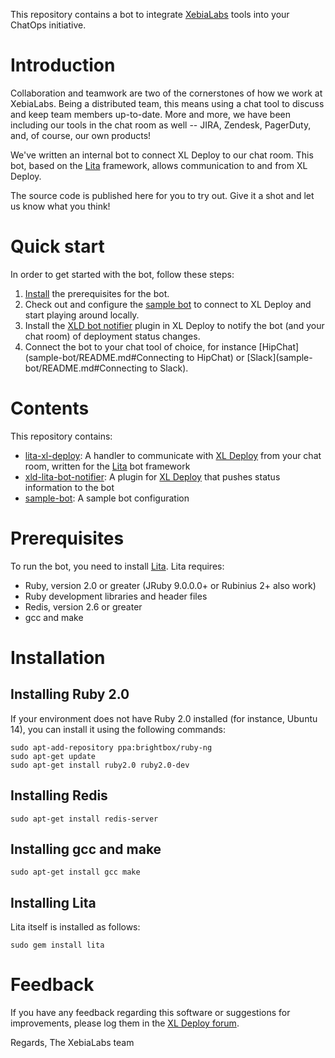 This repository contains a bot to integrate [XebiaLabs](https://www.xebialabs.com) tools into your ChatOps initiative.

# Introduction

Collaboration and teamwork are two of the cornerstones of how we work at XebiaLabs. Being a distributed team, this means using a chat tool to discuss and keep team members up-to-date. More and more, we have been including our tools in the chat room as well -- JIRA, Zendesk, PagerDuty, and, of course, our own products!

We've written an internal bot to connect XL Deploy to our chat room. This bot, based on the [Lita](http://www.lita.io) framework, allows communication to and from XL Deploy.

The source code is published here for you to try out. Give it a shot and let us know what you think!

# Quick start

In order to get started with the bot, follow these steps:

1. [Install](README.md#Installation) the prerequisites for the bot.
2. Check out and configure the [sample bot](sample-bot) to connect to XL Deploy and start playing around locally.
3. Install the [XLD bot notifier](xld-lita-bot-notifier) plugin in XL Deploy to notify the bot (and your chat room) of deployment status changes.
4. Connect the bot to your chat tool of choice, for instance [HipChat](sample-bot/README.md#Connecting to HipChat) or [Slack](sample-bot/README.md#Connecting to Slack).

# Contents

This repository contains:

* [lita-xl-deploy](lita-xl-deploy): A handler to communicate with [XL Deploy](https://www.xebialabs.com/products/xl-deploy) from your chat room, written for the [Lita](http://www.lita.io) bot framework
* [xld-lita-bot-notifier](xld-lita-bot-notifier): A plugin for [XL Deploy](https://www.xebialabs.com/products/xl-deploy) that pushes status information to the bot
* [sample-bot](sample-bot): A sample bot configuration

# Prerequisites

To run the bot, you need to install [Lita](https://docs.lita.io/getting-started/). Lita requires:

* Ruby, version 2.0 or greater (JRuby 9.0.0.0+ or Rubinius 2+ also work)
* Ruby development libraries and header files
* Redis, version 2.6 or greater
* gcc and make

# Installation

## Installing Ruby 2.0

If your environment does not have Ruby 2.0 installed (for instance, Ubuntu 14), you can install it using the following commands:

```
sudo apt-add-repository ppa:brightbox/ruby-ng
sudo apt-get update
sudo apt-get install ruby2.0 ruby2.0-dev
```

## Installing Redis

```
sudo apt-get install redis-server
```

## Installing gcc and make

```
sudo apt-get install gcc make
```

## Installing Lita

Lita itself is installed as follows:

```
sudo gem install lita
```

# Feedback

If you have any feedback regarding this software or suggestions for improvements, please log them in the [XL Deploy forum](https://support.xebialabs.com/hc/en-us/community/topics/200267485-XL-Deploy).

Regards,
The XebiaLabs team
